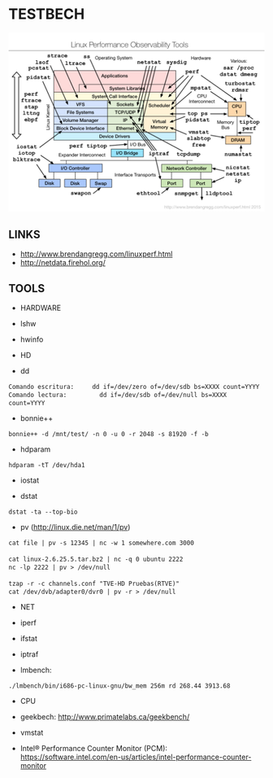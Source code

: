 TESTBECH
========

![linux observability tools](imgs/linux_observability_tools.png)


LINKS
-----

 * http://www.brendangregg.com/linuxperf.html
 * http://netdata.firehol.org/


TOOLS
-----

 * HARDWARE

  * lshw
  * hwinfo


 * HD

  * dd
```  
Comando escritura:     dd if=/dev/zero of=/dev/sdb bs=XXXX count=YYYY
Comando lectura:         dd if=/dev/sdb of=/dev/null bs=XXXX count=YYYY
```  

  * bonnie++
```  
bonnie++ -d /mnt/test/ -n 0 -u 0 -r 2048 -s 81920 -f -b
```  

  * hdparam
```  
hdparam -tT /dev/hda1
```

  * iostat

  * dstat
```    
dstat -ta --top-bio
```

 * pv (http://linux.die.net/man/1/pv)
```
cat file | pv -s 12345 | nc -w 1 somewhere.com 3000

cat linux-2.6.25.5.tar.bz2 | nc -q 0 ubuntu 2222
nc -lp 2222 | pv > /dev/null

tzap -r -c channels.conf "TVE-HD Pruebas(RTVE)"
cat /dev/dvb/adapter0/dvr0 | pv -r > /dev/null
```

 * NET

  * iperf

  * ifstat

  * iptraf

  * lmbench:
```  
./lmbench/bin/i686-pc-linux-gnu/bw_mem 256m rd 268.44 3913.68
```  


 * CPU

  * geekbech: http://www.primatelabs.ca/geekbench/
  * vmstat
  * Intel® Performance Counter Monitor (PCM): https://software.intel.com/en-us/articles/intel-performance-counter-monitor
